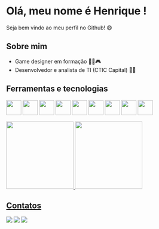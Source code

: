 # Olá, meu nome é Henrique !
Seja bem vindo ao meu perfil no Github! 😄

## Sobre mim
- Game designer em formação 👨‍🎓🎮
- Desenvolvedor e analista de TI (CTIC Capital) 🧑‍💻

## Ferramentas e tecnologias 

<img loading="lazy" src="https://cdn.jsdelivr.net/gh/devicons/devicon@latest/icons/csharp/csharp-original.svg" width="40" height="40"/> <img loading="lazy" src="https://cdn.jsdelivr.net/gh/devicons/devicon@latest/icons/unity/unity-original.svg" width="40" height="40"/> <img loading="lazy" src="https://cdn.jsdelivr.net/gh/devicons/devicon@latest/icons/visualstudio/visualstudio-original.svg" width="40" height="40"/> <img loading="lazy" src="https://cdn.jsdelivr.net/gh/devicons/devicon@latest/icons/java/java-original.svg" width="40" height="40"/> <img loading="lazy" src="https://cdn.jsdelivr.net/gh/devicons/devicon@latest/icons/javascript/javascript-original.svg" width="40" height="40"/> <img loading="lazy" src="https://cdn.jsdelivr.net/gh/devicons/devicon@latest/icons/vscode/vscode-original.svg" width="40" height="40"/> <img loading="lazy" src="https://cdn.jsdelivr.net/gh/devicons/devicon@latest/icons/php/php-original.svg" width="40" height="40"/> <img loading="lazy" src="https://cdn.jsdelivr.net/gh/devicons/devicon@latest/icons/phpstorm/phpstorm-original.svg" width="40" height="40"/> <img loading="lazy" src="https://cdn.jsdelivr.net/gh/devicons/devicon@latest/icons/laravel/laravel-original.svg" width="40" height="40"/>

<div>
<a href="https://github.com/Henrique-Ambiel">
<img loading="lazy" height="180em" src="https://github-readme-stats.vercel.app/api/top-langs/?username=Henrique-Ambiel&layout=compact&langs_count=7&theme=dracula"/>
<img loading="lazy" height="180em" src="https://github-readme-stats.vercel.app/api?username=Henrique-Ambiel&show_icons=true&theme=dracula&include_all_commits=true&count_private=true"/>
</div>

          
## Contatos
<div>
<a href="https://www.linkedin.com/in/henrique-ambiel-88707629b/" target="_blank"><img loading="lazy" src="https://img.shields.io/badge/-LinkedIn-%230077B5?style=for-the-badge&logo=linkedin&logoColor=white" target="_blank"></a>
<a href = "mailto:henriqueambiel@gmail.com"><img loading="lazy" src="https://img.shields.io/badge/Gmail-D14836?style=for-the-badge&logo=gmail&logoColor=white" target="_blank"></a>   
<a href="https://www.youtube.com/@henriqueambiel4720" target="_blank"><img loading="lazy" src="https://img.shields.io/badge/YouTube-FF0000?style=for-the-badge&logo=youtube&logoColor=white" target="_blank"></a>
</div>
